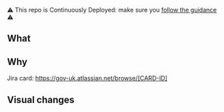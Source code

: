 ⚠️ This repo is Continuously Deployed: make sure you [follow the guidance](https://docs.publishing.service.gov.uk/manual/development-pipeline.html#merge-your-own-pull-request) ⚠️

## What

## Why

Jira card: https://gov-uk.atlassian.net/browse/[CARD-ID]

## Visual changes
